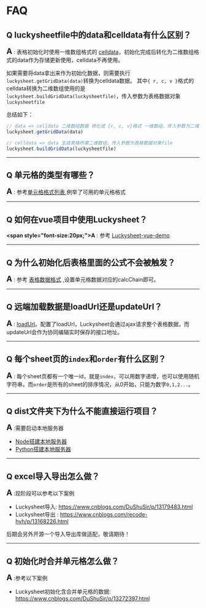 # FAQ

## **<span style="font-size:20px;">Q</span>** luckysheetfile中的data和celldata有什么区别？

**<span style="font-size:20px;">A</span>** : 表格初始化时使用一维数组格式的 [celldata](/zh/guide/sheet.html#celldata)，初始化完成后转化为二维数组格式的data作为存储更新使用，celldata不再使用。

如果需要将data拿出来作为初始化数据，则需要执行 `luckysheet.getGridData(data)`转换为celldata数据。
其中`{ r, c, v }`格式的celldata转换为二维数组使用的是`luckysheet.buildGridData(luckysheetfile)`，传入参数为表格数据对象`luckysheetfile`

总结如下：
```js
// data => celldata 二维数组数据 转化成 {r, c, v}格式 一维数组，传入参数为二维数据data
luckysheet.getGridData(data)

// celldata => data 生成表格所需二维数组，传入参数为表格数据对象file
luckysheet.buildGridData(luckysheetfile)
```

------------

## **<span style="font-size:20px;">Q</span>** 单元格的类型有哪些？

**<span style="font-size:20px;">A</span>** : 参考[单元格格式列表](/zh/guide/cell.html),例举了可用的单元格格式

------------

## **<span style="font-size:20px;">Q</span>** 如何在vue项目中使用Luckysheet？

**<span style="font-size:20px;">A</span>** : 参考 [Luckysheet-vue-demo](https://github.com/Dushusir/vue-demo)

------------

## **<span style="font-size:20px;">Q</span>** 为什么初始化后表格里面的公式不会被触发？

**<span style="font-size:20px;">A</span>** : 参考 [表格数据格式](/zh/guide/sheet.html#calcchain) ,设置单元格数据对应的calcChain即可。

------------

## **<span style="font-size:20px;">Q</span>** 远端加载数据是loadUrl还是updateUrl？

**<span style="font-size:20px;">A</span>** : [loadUrl](/zh/guide/config.html#loadurl)。配置了loadUrl，Luckysheet会通过ajax请求整个表格数据，而updateUrl会作为协同编辑实时保存的接口地址。

------------

## **<span style="font-size:20px;">Q</span>** 每个sheet页的`index`和`order`有什么区别？

**<span style="font-size:20px;">A</span>** : 每个sheet页都有一个唯一id，就是`index`，可以用数字递增，也可以使用随机字符串，而`order`是所有的sheet的排序情况，从0开始，只能为数字`0,1,2...`。

------------

## **<span style="font-size:20px;">Q</span>** dist文件夹下为什么不能直接运行项目？

**<span style="font-size:20px;">A</span>** :需要启动本地服务器

- [Node搭建本地服务器](https://github.com/JacksonTian/anywhere)
- [Python搭建本地服务器](https://developer.mozilla.org/zh-CN/docs/Learn/Common_questions/set_up_a_local_testing_server)

------------

## **<span style="font-size:20px;">Q</span>** excel导入导出怎么做？

**<span style="font-size:20px;">A</span>** :现阶段可以参考以下案例
- Luckysheet导入: https://www.cnblogs.com/DuShuSir/p/13179483.html
- Luckysheet导出 : https://www.cnblogs.com/recode-hyh/p/13168226.html

后期会另外开源一个导入导出库做适配，敬请期待！

------------

## **<span style="font-size:20px;">Q</span>** 初始化时合并单元格怎么做？

**<span style="font-size:20px;">A</span>** :参考以下案例
- Luckysheet初始化含合并单元格的数据: https://www.cnblogs.com/DuShuSir/p/13272397.html
